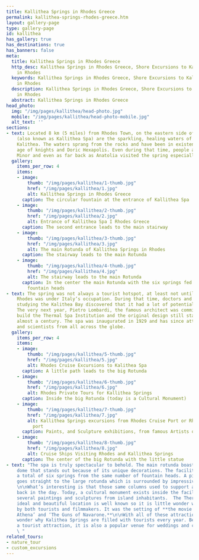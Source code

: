 ```yaml
---
title: Kallithea Springs in Rhodes Greece
permalink: kallithea-springs-rhodes-greece.htm
layout: gallery-page
type: gallery-page
id: kallithea
has_gallery: true
has_destinations: true
has_banners: false
meta:
  title: Kallithea Springs in Rhodes Greece
  http_desc: Kallithea Springs in Rhodes Greece, Shore Excursions to Kalithea Springs
    in Rhodes
  keywords: Kallithea Springs in Rhodes Greece, Shore Excursions to Kalithea Springs
    in Rhodes
  description: Kallithea Springs in Rhodes Greece, Shore Excursions to Kalithea Springs
    in Rhodes
  abstract: Kallithea Springs in Rhodes Greece
head_photo:
  img: "/img/pages/kallithea/head-photo.jpg"
  mobile: "/img/pages/kallithea/head-photo-mobile.jpg"
  alt_text: ''
sections:
- text: Located 8 km (5 miles) from Rhodes Town, on the eastern side of the island,
    (also known as Kallithea Spa) are the sparkling, healing waters of the Bay of
    Kalithea. The waters sprang from the rocks and have been in existence since the
    age of knights and Doric Hexapolis. Even during that time, people across Asia
    Minor and even as far back as Anatolia visited the spring especially during September.
  gallery:
    items_per_row: 4
    items:
    - image:
        thumb: "/img/pages/kallithea/1-thumb.jpg"
        href: "/img/pages/kallithea/1.jpg"
        alt: Kallithea Springs in Rhodes Greece
      caption: The circular fountain at the entrance of Kallithea Spa
    - image:
        thumb: "/img/pages/kallithea/2-thumb.jpg"
        href: "/img/pages/kallithea/2.jpg"
        alt: Entrance of Kallithea Spa I Rhodes Greece
      caption: The second entrance leads to the main stairway
    - image:
        thumb: "/img/pages/kallithea/3-thumb.jpg"
        href: "/img/pages/kallithea/3.jpg"
        alt: The main Rotunda of Kallithea Springs in Rhodes
      caption: The stairway leads to the main Rotunda
    - image:
        thumb: "/img/pages/kallithea/4-thumb.jpg"
        href: "/img/pages/kallithea/4.jpg"
        alt: The stairway leads to the main Rotunda
      caption: In the center the main Rotunda with the six springs fed from the six
        fountain heads
- text: The spring was not always a tourist hotspot, at least not until 1927 when
    Rhodes was under Italy’s occupation. During that time, doctors and hydrologists
    studying the Kalithea Bay discovered that it had a lot of potential for development.
    The very next year, Pietro Lombardi, the famous architect was commissioned to
    build the Thermal Spa Institution and the original design still stands today after
    almost a century. The spa was inaugurated in 1929 and has since attracted visitors
    and scientists from all across the globe.
  gallery:
    items_per_row: 4
    items:
    - image:
        thumb: "/img/pages/kallithea/5-thumb.jpg"
        href: "/img/pages/kallithea/5.jpg"
        alt: Rhodes Cruise Excursions to Kalithea Spa
      caption: A little path leads to the big Rotunda
    - image:
        thumb: "/img/pages/kallithea/6-thumb.jpg"
        href: "/img/pages/kallithea/6.jpg"
        alt: Rhodes Private Tours for Kallithea Springs
      caption: Inside the big Rotunda (today is a Cultural Monument)
    - image:
        thumb: "/img/pages/kallithea/7-thumb.jpg"
        href: "/img/pages/kallithea/7.jpg"
        alt: Kallithea Springs excursions from Rhodes Cruise Port or Rhodes tourist
          port
      caption: Paints, and Sculpture exhibitions, from famous Artists on the Island
    - image:
        thumb: "/img/pages/kallithea/8-thumb.jpg"
        href: "/img/pages/kallithea/8.jpg"
        alt: Cruise Ships Visiting Rhodes and Kallithea Springs
      caption: The center of the big Rotunda with the little statue
- text: "The spa is truly spectacular to behold. The main rotunda boasts an amazing
    dome that stands out because of its unique decorations. The facility contains
    a total of six springs from the same number of fountain heads. A picturesque path
    goes straight to the large rotunda which is surrounded by impressive columns.
    \n\nWhat’s interesting is that those same columns used to support a gorgeous pergola
    back in the day. Today, a cultural monument exists inside the facility which contains
    several paintings and sculptures from island inhabitants.  The Thermal Spa Institution’s
    ideal and beautiful location is well known so it is little wonder why it is sought
    by both tourists and filmmakers. It was the setting of **the movie ‘Escape from
    Athena’ and ‘The Guns of Navarone.**\n\nWith all of these attractions, it is little
    wonder why Kalithea Springs are filled with tourists every year. Besides being
    a tourist attraction, it is also a popular venue for weddings and corporate events.
    \ "
related_tours:
- nature_tour
- custom_excursions
---
```


